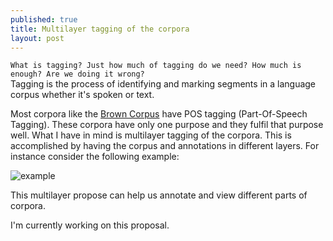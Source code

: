```yaml
---
published: true
title: Multilayer tagging of the corpora
layout: post
---
```

``What is tagging? Just how much of tagging do we need? How much is enough? Are we doing it wrong?``
<br>
Tagging is the process of identifying and marking segments in a language corpus whether it's spoken or text. 

Most corpora like the <a href="https://en.wikipedia.org/wiki/Brown_Corpus">Brown Corpus</a> have POS tagging (Part-Of-Speech Tagging). These corpora have only one purpose and they fulfil that purpose well. What I have in mind is multilayer tagging of the corpora. This is accomplished by having the corpus and annotations in different layers. For instance consider the following example:

![example](http://blog.adelr.ir/images/layer.JPG)

This multilayer propose can help us annotate and view different parts of corpora.

I'm currently working on this proposal.